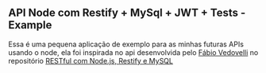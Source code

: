 ## API Node com Restify + MySql + JWT + Tests - Example

Essa é uma pequena aplicação de exemplo para as minhas futuras APIs usando o node, ela foi inspirada no api desenvolvida pelo <a href="https://github.com/vedovelli" target="_blank">Fábio Vedovelli</a> no repositório
<a href=”https://github.com/vedovelli/restful-nodejs-restify” target="_blank">RESTful com Node.js, Restify e MySQL</a>
